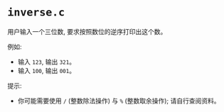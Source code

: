 # `inverse.c`

用户输入一个三位数, 要求按照数位的逆序打印出这个数。

例如:

- 输入 `123`, 输出 `321`。
- 输入 `100`, 输出 `001`。

提示:
- 你可能需要使用 `/` (整数除法操作) 与 `%` (整数取余操作); 请自行查阅资料。